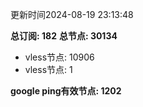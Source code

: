 更新时间2024-08-19 23:13:48

**总订阅: 182**
**总节点: 30134**
- vless节点: 10906
- vless节点: 1

**google ping有效节点: 1202**
